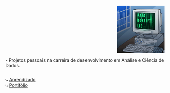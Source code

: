 <p>
  <img align="right" src="https://github.com/FelipeAndreolla/FelipeAndreolla/blob/main/giphy.gif" height= 150px; weight= 150px alt="Descrição da Imagem">
   <p align="left" style="display: inline-block;">- Projetos pessoais na carreira de desenvolvimento em Análise e Ciência de Dados.
<br>
</p></p>


⤷  [Aprendizado](https://github.com/FelipeAndreolla/Aprendizado.git) <br>
⤷  [Portifólio](https://github.com/FelipeAndreolla/Portifolio) <br>
